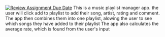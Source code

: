 [![Review Assignment Due Date](https://classroom.github.com/assets/deadline-readme-button-22041afd0340ce965d47ae6ef1cefeee28c7c493a6346c4f15d667ab976d596c.svg)](https://classroom.github.com/a/MZyggwUV)
This is a music playlist manager app. the user will click add to playlist to add their song, artist, rating and comment.
The app then combines them into one playlist, alowing the user to see which songs they have added to their playlist
The app also calculates the average rate, which is found from the user's input
